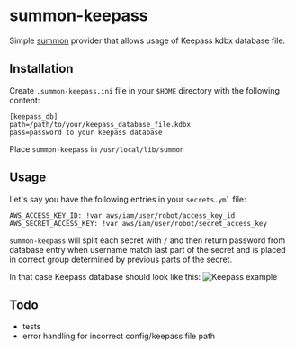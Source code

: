 summon-keepass
==============

Simple [summon](https://conjurinc.github.io/summon/) provider that allows usage of Keepass kdbx database file.

Installation
-----

Create `.summon-keepass.ini` file in your `$HOME` directory with the following content:

    [keepass_db]
    path=/path/to/your/keepass_database_file.kdbx
    pass=password to your keepass database

Place `summon-keepass` in `/usr/local/lib/summon`

Usage
-----

Let's say you have the following entries in your `secrets.yml` file:

    AWS_ACCESS_KEY_ID: !var aws/iam/user/robot/access_key_id
    AWS_SECRET_ACCESS_KEY: !var aws/iam/user/robot/secret_access_key

`summon-keepass` will split each secret with `/` and then return password from database entry when username match last part of the secret and is placed in correct group determined by previous parts of the secret.

In that case Keepass database should look like this:
![Keepass example](http://i.imgur.com/WwkYYSG.png)

Todo
----
- tests
- error handling for incorrect config/keepass file path
